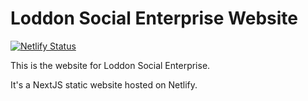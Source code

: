 # Loddon Social Enterprise Website

[![Netlify Status](https://api.netlify.com/api/v1/badges/9e4bad17-ffa1-462f-a133-77a5787f5bc0/deploy-status)](https://app.netlify.com/sites/loddon/deploys)

This is the website for Loddon Social Enterprise.

It's a NextJS static website hosted on Netlify.
